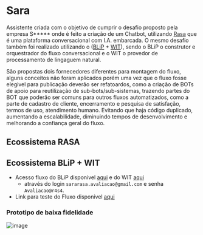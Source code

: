 # Sara

Assistente criada com o objetivo de cumprir o desafio proposto pela empresa S***** onde é feito a criação de um Chatbot, utilizando [Rasa](https://rasa.com/) que é uma plataforma conversacional com I.A. embarcada. O mesmo desafio também foi realizado utilizando o ([BLiP](https://www.take.net/) + [WIT](https://wit.ai/)), sendo o BLiP o construtor e orquestrador do fluxo conversacional e o WIT o provedor de processamento de lingaguem natural.


São propostas dois fornecedores diferentes para montagem do fluxo, alguns conceitos não foram aplicados porém uma vez que o fluxo fosse elegivel para publicação deverão ser refatoardos, como a criação de BOTs de apoio para reutilização de sub-bots/sub-sistemas, trazendo partes do BOT que poderão ser comuns para outros fluxos automatizados, como a parte de cadastro de cliente, encerramento e pesquisa de satisfação, termos de uso, atendimento humano. Evitando que haja código duplicado, aumentando a escalabilidade, diminuindo tempos de desenvolvimento e melhorando a confiança geral do fluxo.

## Ecossistema RASA


## Ecossistema BLiP + WIT
 
 * Acesso fluxo do BLiP disponivel [aqui]( https://portal.blip.ai/application/detail/rasa/home) e do WIT [aqui](https://wit.ai/apps/233957128348188/) 
   *  através do login `sararasa.avaliacao@gmail.com` e senha `Avaliacao@r4s4`.
 * Link para teste do Fluxo disponivel [aqui](https://chat.blip.ai/?appKey=cmFzYTo2MTQ5ODAxNi03Y2QwLTQ3MzktOTBjOC02ZTA3OWMyMGYzN2M=)
### Prototipo de baixa fidelidade
![image](https://user-images.githubusercontent.com/32065208/110889960-e5308180-82cd-11eb-804d-0f5c3727b168.png)



